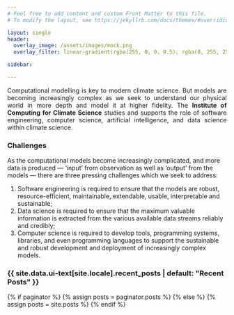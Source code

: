 ```yaml
---
# Feel free to add content and custom Front Matter to this file.
# To modify the layout, see https://jekyllrb.com/docs/themes/#overriding-theme-defaults

layout: single
header:
  overlay_image: /assets/images/mock.png
  overlay_filter: linear-gradient(rgba(255, 0, 0, 0.5), rgba(0, 255, 255, 0.5))

sidebar:

---
```

<style>
.page__title {
  margin-left: 1.25em;
  margin-top: 0.25em;
  margin-bottom: 1em;
}
.site-title {
  display: none; // hide the site title on the home page as the splash has the title
}
</style>

<div class='left'>
<p style='text-align:justify'>
Computational modelling is key to modern climate science. But models are becoming
increasingly complex as we seek to understand our physical world in more depth
and model it at higher fidelity. The <strong>Institute of Computing
for Climate Science</strong> studies and supports the role of software engineering, computer science, artificial
intelligence, and data science within climate science.
</p>

<p style='text-align:justify'>
<h3>Challenges</h3>
As the computational models become increasingly complicated, and more data is produced — ‘input’ from observation as well as ‘output’ from the models — there are three pressing challenges which we seek to address:
<ol>
<li>Software engineering is required to ensure that the models are robust, resource-efficient, maintainable, extendable, usable, interpretable and sustainable;
</li>
<li>Data science is required to ensure that the maximum valuable information is extracted from the various available data streams reliably and credibly;
</li>
<li>Computer science is required to develop tools, programming systems, libraries, and even programming languages to support the sustainable and robust development and deployment of increasingly complex models.
</li>
</ol>
</p>
</div>

<div class='right'>
<h3 class="archive__subtitle">{{ site.data.ui-text[site.locale].recent_posts | default: "Recent Posts" }}</h3>

{% if paginator %}
  {% assign posts = paginator.posts %}
{% else %}
  {% assign posts = site.posts %}
{% endif %}
</div>